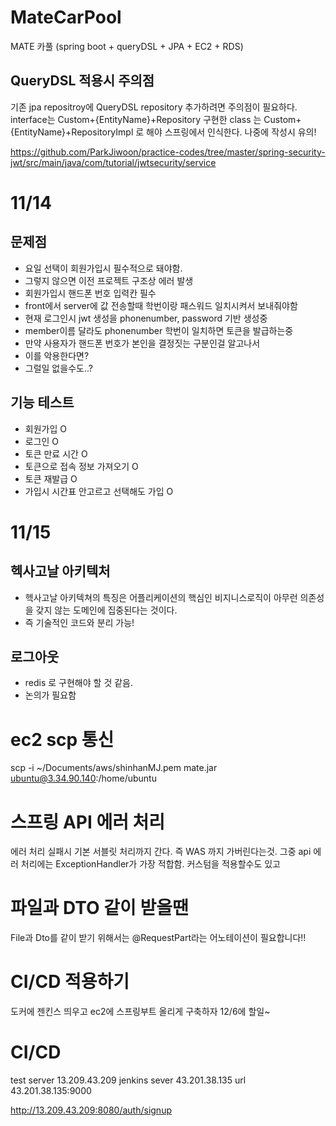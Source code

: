 # MateCarPool
MATE 카풀 (spring boot + queryDSL + JPA + EC2 + RDS)


## QueryDSL 적용시 주의점
기존 jpa repositroy에 QueryDSL repository 추가하려면 주의점이 필요하다.
interface는 Custom+{EntityName}+Repository
구현한 class 는 Custom+{EntityName}+RepositoryImpl 로 해야 
스프링에서 인식한다. 나중에 작성시 유의!

https://github.com/ParkJiwoon/practice-codes/tree/master/spring-security-jwt/src/main/java/com/tutorial/jwtsecurity/service

# 11/14 
## 문제점
- 요일 선택이 회원가입시 필수적으로 돼야함.
- 그렇지 않으면 이전 프로젝트 구조상 에러 발생
- 회원가입시 핸드폰 번호 입력칸 필수
- front에서 server에 값 전송할때 학번이랑 패스워드 일치시켜서 보내줘야함
- 현재 로그인시 jwt 생성을 phonenumber, password 기반 생성중
- member이름 달라도 phonenumber 학번이 일치하면 토큰을 발급하는중
- 만약 사용자가 핸드폰 번호가 본인을 결정짓는 구분인걸 알고나서
- 이를 악용한다면?
- 그럴일 없을수도..?
## 기능 테스트
- 회원가입 O
- 로그인 O
- 토큰 만료 시간 O
- 토큰으로 접속 정보 가져오기 O
- 토큰 재발급 O
- 가입시 시간표 안고르고 선택해도 가입 O


# 11/15
## 헥사고날 아키텍처
- 헥사고날 아키텍쳐의 특징은 어플리케이션의 핵심인 비지니스로직이 아무런 의존성을 갖지 않는 도메인에 집중된다는 것이다.
- 즉 기술적인 코드와 분리 가능!
## 로그아웃
- redis 로 구현해야 할 것 같음.
- 논의가 필요함


# ec2 scp 통신
scp -i ~/Documents/aws/shinhanMJ.pem mate.jar ubuntu@3.34.90.140:/home/ubuntu


# 스프링 API 에러 처리
에러 처리 실패시 기본 서블릿 처리까지 간다. 즉 WAS 까지 가버린다는것.
그중 api 에러 처리에는 ExceptionHandler가 가장 적합함. 커스텀을 적용할수도 있고

# 파일과 DTO 같이 받을땐
File과 Dto를 같이 받기 위해서는 @RequestPart라는 어노테이션이 필요합니다!!

# CI/CD 적용하기
도커에 젠킨스 띄우고 ec2에 스프링부트 올리게 구축하자 12/6에 할일~

# CI/CD

test server 13.209.43.209
jenkins sever 43.201.38.135
url 43.201.38.135:9000

http://13.209.43.209:8080/auth/signup